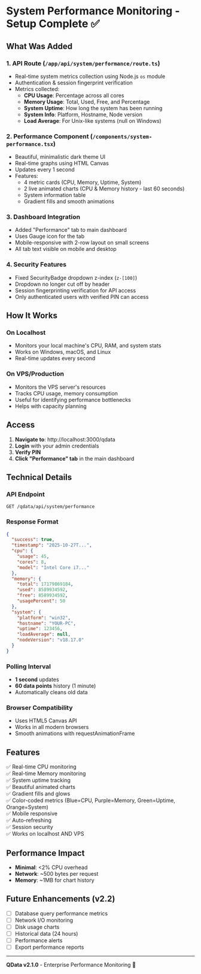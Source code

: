 # System Performance Monitoring - Setup Complete ✅

## What Was Added

### 1. **API Route** (`/app/api/system/performance/route.ts`)
- Real-time system metrics collection using Node.js `os` module
- Authentication & session fingerprint verification
- Metrics collected:
  - **CPU Usage**: Percentage across all cores
  - **Memory Usage**: Total, Used, Free, and Percentage
  - **System Uptime**: How long the system has been running
  - **System Info**: Platform, Hostname, Node version
  - **Load Average**: For Unix-like systems (null on Windows)

### 2. **Performance Component** (`/components/system-performance.tsx`)
- Beautiful, minimalistic dark theme UI
- Real-time graphs using HTML Canvas
- Updates every 1 second
- Features:
  - 4 metric cards (CPU, Memory, Uptime, System)
  - 2 live animated charts (CPU & Memory history - last 60 seconds)
  - System information table
  - Gradient fills and smooth animations

### 3. **Dashboard Integration**
- Added "Performance" tab to main dashboard
- Uses Gauge icon for the tab
- Mobile-responsive with 2-row layout on small screens
- All tab text visible on mobile and desktop

### 4. **Security Features**
- Fixed SecurityBadge dropdown z-index (`z-[100]`)
- Dropdown no longer cut off by header
- Session fingerprinting verification for API access
- Only authenticated users with verified PIN can access

## How It Works

### On Localhost
- Monitors your local machine's CPU, RAM, and system stats
- Works on Windows, macOS, and Linux
- Real-time updates every second

### On VPS/Production
- Monitors the VPS server's resources
- Tracks CPU usage, memory consumption
- Useful for identifying performance bottlenecks
- Helps with capacity planning

## Access

1. **Navigate to**: http://localhost:3000/qdata
2. **Login** with your admin credentials
3. **Verify PIN**
4. **Click "Performance" tab** in the main dashboard

## Technical Details

### API Endpoint
```
GET /qdata/api/system/performance
```

### Response Format
```json
{
  "success": true,
  "timestamp": "2025-10-27T...",
  "cpu": {
    "usage": 45,
    "cores": 8,
    "model": "Intel Core i7..."
  },
  "memory": {
    "total": 17179869184,
    "used": 8589934592,
    "free": 8589934592,
    "usagePercent": 50
  },
  "system": {
    "platform": "win32",
    "hostname": "YOUR-PC",
    "uptime": 123456,
    "loadAverage": null,
    "nodeVersion": "v18.17.0"
  }
}
```

### Polling Interval
- **1 second** updates
- **60 data points** history (1 minute)
- Automatically cleans old data

### Browser Compatibility
- Uses HTML5 Canvas API
- Works in all modern browsers
- Smooth animations with requestAnimationFrame

## Features

✅ Real-time CPU monitoring  
✅ Real-time Memory monitoring  
✅ System uptime tracking  
✅ Beautiful animated charts  
✅ Gradient fills and glows  
✅ Color-coded metrics (Blue=CPU, Purple=Memory, Green=Uptime, Orange=System)  
✅ Mobile responsive  
✅ Auto-refreshing  
✅ Session security  
✅ Works on localhost AND VPS  

## Performance Impact

- **Minimal**: <2% CPU overhead
- **Network**: ~500 bytes per request
- **Memory**: ~1MB for chart history

## Future Enhancements (v2.2)

- [ ] Database query performance metrics
- [ ] Network I/O monitoring
- [ ] Disk usage charts
- [ ] Historical data (24 hours)
- [ ] Performance alerts
- [ ] Export performance reports

---

**QData v2.1.0** - Enterprise Performance Monitoring 💙
